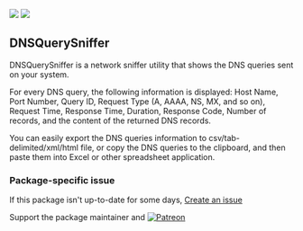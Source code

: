 [![](https://img.shields.io/chocolatey/v/dnsquerysniffer?color=green&label=dnsquerysniffer)](https://chocolatey.org/packages/dnsquerysniffer) [![](https://img.shields.io/chocolatey/dt/dnsquerysniffer)](https://chocolatey.org/packages/dnsquerysniffer)

## DNSQuerySniffer

DNSQuerySniffer is a network sniffer utility that shows the DNS queries sent on your system.

For every DNS query, the following information is displayed: Host Name, Port Number, Query ID, Request Type (A, AAAA, NS, MX, and so on), Request Time, Response Time, Duration, Response Code, Number of records, and  the content of the returned DNS records.

You can easily export the DNS queries information to csv/tab-delimited/xml/html file, or copy the DNS queries to the clipboard, and then paste them into Excel or other spreadsheet application.

### Package-specific issue
If this package isn't up-to-date for some days, [Create an issue](https://github.com/tunisiano187/Chocolatey-packages/issues/new/choose)

Support the package maintainer and [![Patreon](https://cdn.jsdelivr.net/gh/tunisiano187/Chocolatey-packages@d15c4e19c709e7148588d4523ffc6dd3cd3c7e5e/icons/patreon.png)](https://www.patreon.com/tunisiano)
